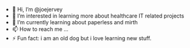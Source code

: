 - 👋 Hi, I’m @joejervey
- 👀 I’m interested in learning more about healthcare IT related projects
- 🌱 I’m currently learning about paperless and mirth
- 📫 How to reach me ...
- ⚡ Fun fact: i am an old dog but i love learning new stuff.
